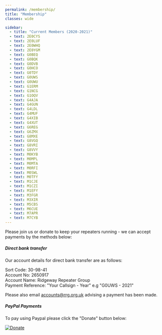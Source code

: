 ```yaml
---
permalink: /membership/
title: "Membership"
classes: wide

sidebar:
  - title: "Current Members (2020-2021)"
  - text: 2E0CYS
  - text: 2E0LUF
  - text: 2E0WHQ
  - text: 2E0YGM
  - text: G0BEQ
  - text: G0BQK
  - text: G0DVB
  - text: G0HCO
  - text: G0TDY
  - text: G0UWS
  - text: G0UWU
  - text: G1ERM
  - text: G1NCG
  - text: G1OQV
  - text: G4AJA
  - text: G4GUN
  - text: G4LDL
  - text: G4MUF
  - text: G4XIB
  - text: G4XUT
  - text: G6REG
  - text: G6ZMX
  - text: G8MXE
  - text: G8VGQ
  - text: G8VRI
  - text: G8VVY
  - text: M0KYB
  - text: M0MPL
  - text: M0MTA
  - text: M0RFI
  - text: M0SWL
  - text: M0TFY
  - text: M1CJE
  - text: M1CZI
  - text: M1EFY
  - text: M3FGR
  - text: M3XIR
  - text: M5CBS
  - text: M6CUE
  - text: M7APR
  - text: M7CYB 
---
```


Please join us or donate to keep your repeaters running - we can accept payments by the methods below:

##### Direct bank transfer 

Our account details for direct bank transfer are as follows:

Sort Code: 30-98-41  
Account No: 2650917  
Account Name: Ridgeway Repeater Group  
Payment Reference: "Your Callsign - Year" e.g "G0UWS - 2021"  

Please also email [accounts@rrg.org.uk](mailto:accounts@rrg.org.uk) advising a payment has been made.

##### PayPal Payments

To pay using Paypal please click the "Donate" button below:

[![Donate](https://www.paypalobjects.com/en_US/GB/i/btn/btn_donateCC_LG.gif)](https://www.paypal.com/cgi-bin/webscr?cmd=_s-xclick&hosted_button_id=8W6FF5Z7H99UL)


